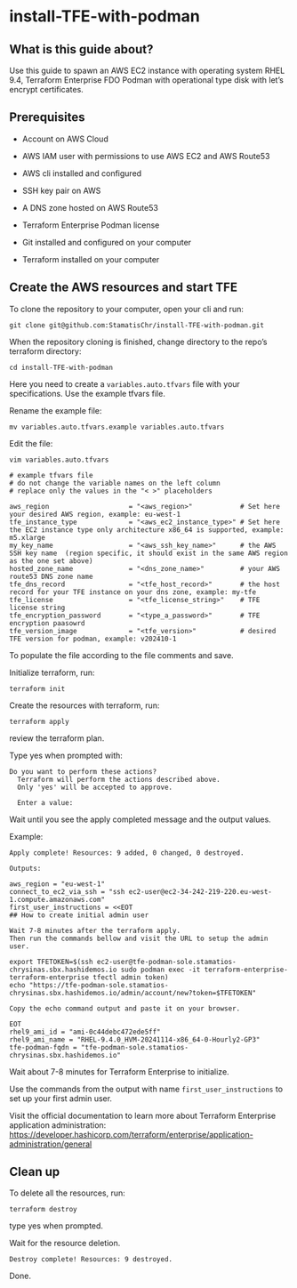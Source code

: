 # install-TFE-with-podman

## What is this guide about?

Use this guide to spawn an AWS EC2 instance with operating system RHEL 9.4, Terraform Enterprise FDO Podman with operational type disk with let’s encrypt certificates.

## Prerequisites 

- Account on AWS Cloud

- AWS IAM user with permissions to use AWS EC2 and AWS Route53

- AWS cli installed and configured

- SSH key pair on AWS 

- A DNS zone hosted on AWS Route53

- Terraform Enterprise Podman license

- Git installed and configured on your computer

- Terraform installed on your computer

## Create the AWS resources and start TFE


To clone the repository to your computer, open your cli and run:
```
git clone git@github.com:StamatisChr/install-TFE-with-podman.git
```


When the repository cloning is finished, change directory to the repo’s terraform directory:
```
cd install-TFE-with-podman
```

Here you need to create a `variables.auto.tfvars` file with your specifications. Use the example tfvars file.

Rename the example file:
```
mv variables.auto.tfvars.example variables.auto.tfvars
```
Edit the file:
```
vim variables.auto.tfvars
```

```
# example tfvars file
# do not change the variable names on the left column
# replace only the values in the "< >" placeholders

aws_region                    = "<aws_region>"            # Set here your desired AWS region, example: eu-west-1
tfe_instance_type             = "<aws_ec2_instance_type>" # Set here the EC2 instance type only architecture x86_64 is supported, example: m5.xlarge
my_key_name                   = "<aws_ssh_key_name>"      # the AWS SSH key name  (region specific, it should exist in the same AWS region as the one set above)
hosted_zone_name              = "<dns_zone_name>"         # your AWS route53 DNS zone name
tfe_dns_record                = "<tfe_host_record>"       # the host record for your TFE instance on your dns zone, example: my-tfe
tfe_license                   = "<tfe_license_string>"    # TFE license string
tfe_encryption_password       = "<type_a_password>"       # TFE encryption paasowrd
tfe_version_image             = "<tfe_version>"           # desired TFE version for podman, example: v202410-1
```


To populate the file according to the file comments and save.

Initialize terraform, run:
```
terraform init
```

Create the resources with terraform, run:
```
terraform apply
```
review the terraform plan.

Type yes when prompted with:
```
Do you want to perform these actions?
  Terraform will perform the actions described above.
  Only 'yes' will be accepted to approve.

  Enter a value: 
```
Wait until you see the apply completed message and the output values. 

Example:
```
Apply complete! Resources: 9 added, 0 changed, 0 destroyed.

Outputs:

aws_region = "eu-west-1"
connect_to_ec2_via_ssh = "ssh ec2-user@ec2-34-242-219-220.eu-west-1.compute.amazonaws.com"
first_user_instructions = <<EOT
## How to create initial admin user

Wait 7-8 minutes after the terraform apply.
Then run the commands bellow and visit the URL to setup the admin user.

export TFETOKEN=$(ssh ec2-user@tfe-podman-sole.stamatios-chrysinas.sbx.hashidemos.io sudo podman exec -it terraform-enterprise-terraform-enterprise tfectl admin token)
echo "https://tfe-podman-sole.stamatios-chrysinas.sbx.hashidemos.io/admin/account/new?token=$TFETOKEN"

Copy the echo command output and paste it on your browser.

EOT
rhel9_ami_id = "ami-0c44debc472ede5ff"
rhel9_ami_name = "RHEL-9.4.0_HVM-20241114-x86_64-0-Hourly2-GP3"
tfe-podman-fqdn = "tfe-podman-sole.stamatios-chrysinas.sbx.hashidemos.io"
```


Wait about 7-8 minutes for Terraform Enterprise to initialize.

Use the commands from the output with name `first_user_instructions` to set up your first admin user.

Visit the official documentation to learn more about Terraform Enterprise application administration:
https://developer.hashicorp.com/terraform/enterprise/application-administration/general

## Clean up

To delete all the resources, run:
```
terraform destroy
```
type yes when prompted.

Wait for the resource deletion.
```
Destroy complete! Resources: 9 destroyed.
```

Done.